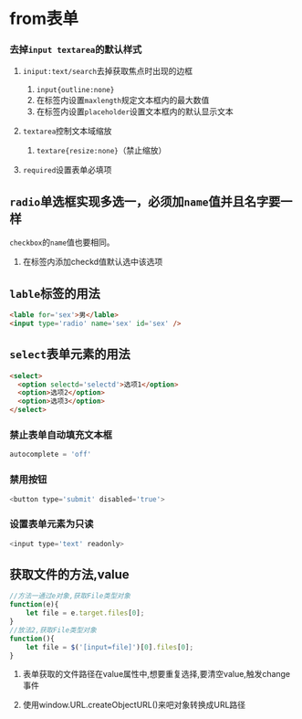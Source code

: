 # from表单

### 去掉`input textarea`的默认样式

1. `iniput:text/search`去掉获取焦点时出现的边框
  
   1. `input{outline:none}`
   2. 在标签内设置`maxlength`规定文本框内的最大数值
   3. 在标签内设置`placeholder`设置文本框内的默认显示文本

2. `textarea`控制文本域缩放
  
   1. `textare{resize:none}`（禁止缩放）

3. `required`设置表单必填项

## `radio`单选框实现多选一，必须加`name`值并且名字要一样

`checkbox`的`name`值也要相同。

1. 在标签内添加checkd值默认选中该选项

## `lable`标签的用法

```html
<lable for='sex'>男</lable>
<input type='radio' name='sex' id='sex' />
```

## `select`表单元素的用法

```html
<select>
  <option selectd='selectd'>选项1</option>
  <option>选项2</option>
  <option>选项3</option>
</select>
```

### 禁止表单自动填充文本框

```javascript
autocomplete = 'off'
```

### 禁用按钮

```javascript
<button type='submit' disabled='true'>
```

### 设置表单元素为只读

```javascript
<input type='text' readonly>
```



## 获取文件的方法,value

```javascript
//方法一通过e对象,获取File类型对象
function(e){
    let file = e.target.files[0];
}
//放法2,获取File类型对象
function(){
    let file = $('[input=file]')[0].files[0];
}
```

1. 表单获取的文件路径在value属性中,想要重复选择,要清空value,触发change事件 

2. 使用window.URL.createObjectURL()来吧对象转换成URL路径
